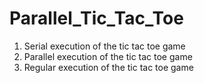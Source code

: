 # Parallel_Tic_Tac_Toe
1. Serial execution of the tic tac toe game
2. Parallel execution of the tic tac toe game
3. Regular execution of the tic tac toe game
